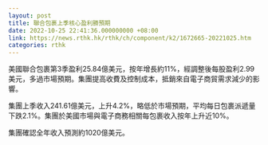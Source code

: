 ```yaml
---
layout: post
title: 聯合包裹上季核心盈利勝預期
date: 2022-10-25 22:41:36.000000000 +08:00
link: https://news.rthk.hk/rthk/ch/component/k2/1672665-20221025.htm
categories: rthk
---
```


美國聯合包裹第3季盈利25.84億美元，按年增長約11%，經調整後每股盈利2.99美元，多過市場預期。集團提高收費及控制成本，抵銷來自電子商貿需求減少的影響。

集團上季收入241.61億美元，上升4.2%，略低於市場預期，平均每日包裹派遞量下跌2.1%。集團於美國市場與電子商務相關每包裹收入按年上升近10%。

集團確認全年收入預測約1020億美元。
